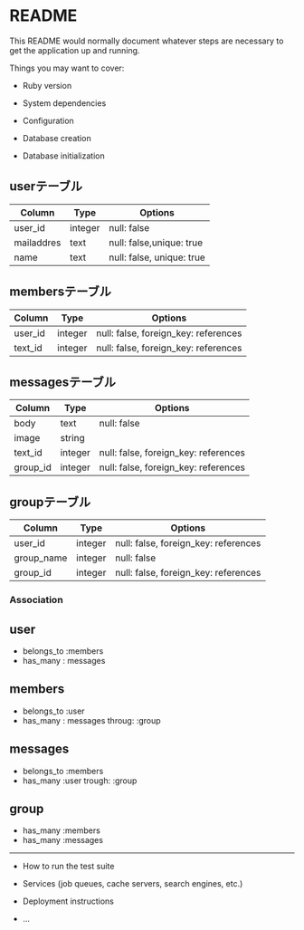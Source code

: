 # README

This README would normally document whatever steps are necessary to get the
application up and running.

Things you may want to cover:

* Ruby version

* System dependencies

* Configuration

* Database creation

* Database initialization


## userテーブル
|Column|Type|Options|
|------|----|-------|
|user_id|integer|null: false|
|mailaddres|text|null: false,unique: true|
|name|text|null: false, unique: true|

  

## membersテーブル

|Column|Type|Options|
|------|----|-------|
|user_id|integer|null: false, foreign_key: references|
|text_id|integer|null: false, foreign_key: references|

## messagesテーブル

|Column|Type|Options|
|------|----|-------|
|body|text|null: false|
|image|string||
|text_id|integer|null: false, foreign_key: references|
|group_id|integer|null: false, foreign_key: references|


## groupテーブル

|Column|Type|Options|
|------|----|-------|
|user_id|integer|null: false, foreign_key: references|
|group_name|integer|null: false|
|group_id|integer|null: false, foreign_key: references|


### Association

## user
- belongs_to :members
- has_many : messages


## members
- belongs_to :user
- has_many : messages throug: :group

## messages
- belongs_to :members
- has_many :user trough: :group

## group
- has_many :members
- has_many :messages



--------------------------------------------------
* How to run the test suite

* Services (job queues, cache servers, search engines, etc.)

* Deployment instructions

* ...
